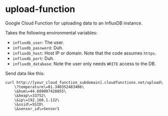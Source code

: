 # upload-function
Google Cloud Function for uploading data to an InfluxDB instance.

Takes the following environmental variables:
* `influxdb_user`: The user.
* `influxdb_password`: Duh.
* `influxdb_host`: Host IP or domain. Note that the code assumes `https`.
* `influxdb_port`: Duh.
* `influxdb_database`: Note the user only needs `WRITE` access to the DB.

Send data like this:
```shell
curl http://[your_cloud_function_subdomain].cloudfunctions.net/upload\
    \?temperature\=81.340352483406\
    \&hum\=44.689097428855\
    \&heap\=33752\
    \&ip\=192.168.1.132\
    \&ssid\=SSID\
    \&sensor_id\=Sensor1
```
